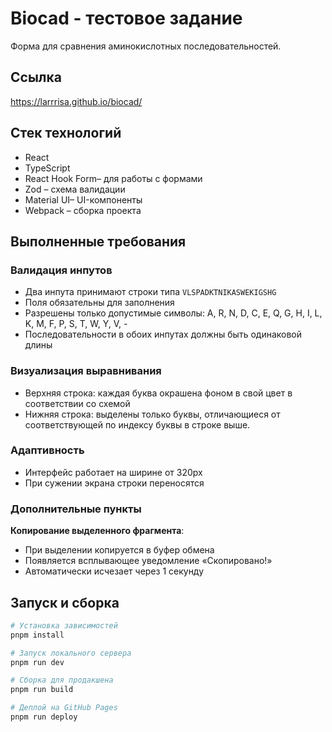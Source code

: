 # Biocad - тестовое задание
Форма для сравнения аминокислотных последовательностей.  

## Ссылка
https://larrrisa.github.io/biocad/


## Стек технологий

- React
- TypeScript
- React Hook Form– для работы с формами
- Zod – схема валидации
- Material UI– UI-компоненты
- Webpack – сборка проекта

## Выполненные требования

### Валидация инпутов
-  Два инпута принимают строки типа `VLSPADKTNIKASWEKIGSHG`
-  Поля обязательны для заполнения
-  Разрешены только допустимые символы: A, R, N, D, C, E, Q, G, H, I, L, K, M, F, P, S, T, W, Y, V, -
-  Последовательности в обоих инпутах должны быть одинаковой длины

### Визуализация выравнивания
-  Верхняя строка: каждая буква окрашена фоном в свой цвет в соответствии со схемой
-  Нижняя строка: выделены только буквы, отличающиеся от соответствующей по индексу буквы в строке выше.


### Адаптивность
-  Интерфейс работает на ширине от 320px
-  При сужении экрана строки переносятся

### Дополнительные пункты
 **Копирование выделенного фрагмента**:
- При выделении копируется в буфер обмена
- Появляется всплывающее уведомление «Скопировано!»
- Автоматически исчезает через 1 секунду

## Запуск и сборка

```bash
# Установка зависимостей
pnpm install

# Запуск локального сервера
pnpm run dev

# Сборка для продакшена
pnpm run build

# Деплой на GitHub Pages
pnpm run deploy
